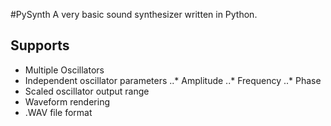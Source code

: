 #PySynth
A very basic sound synthesizer written in Python.

Supports
------
+ Multiple Oscillators
+ Independent oscillator parameters
..* Amplitude
..* Frequency
..* Phase
+ Scaled oscillator output range
+ Waveform rendering
+ .WAV file format